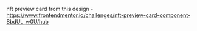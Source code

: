 nft preview card from this design - https://www.frontendmentor.io/challenges/nft-preview-card-component-SbdUL_w0U/hub

